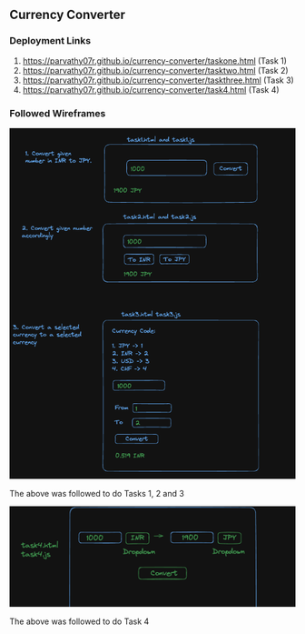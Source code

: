 ## Currency Converter

### Deployment Links

1. https://parvathy07r.github.io/currency-converter/taskone.html (Task 1)
2. https://parvathy07r.github.io/currency-converter/tasktwo.html (Task 2)
3. https://parvathy07r.github.io/currency-converter/taskthree.html (Task 3)
4. https://parvathy07r.github.io/currency-converter/task4.html (Task 4)

### Followed Wireframes

![Wireframe1](./assets/Untitled%20(1).png)

The above was followed to do Tasks 1, 2 and 3

![Wireframe2](./assets/Untitled%20(2).png)

The above was followed to do Task 4
